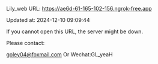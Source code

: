 Lily_web URL: https://ae6d-61-165-102-156.ngrok-free.app

Updated at: 2024-12-10 09:09:44

If you cannot open this URL, the server might be down.

Please contact: 

goley04@foxmail.com Or Wechat:GL_yeaH